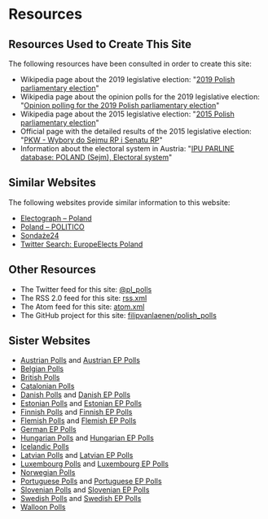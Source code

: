 # Resources

## Resources Used to Create This Site

The following resources have been consulted in order to create this site:

+ Wikipedia page about the 2019 legislative election: "[2019 Polish parliamentary election](https://en.wikipedia.org/wiki/2019_Polish_parliamentary_election)"
+ Wikipedia page about the opinion polls for the 2019 legislative election: "[Opinion polling for the 2019 Polish parliamentary election](https://en.wikipedia.org/wiki/Opinion_polling_for_the_2019_Polish_parliamentary_election)"
+ Wikipedia page about the 2015 legislative election: "[2015 Polish parliamentary election](https://en.wikipedia.org/wiki/2015_Polish_parliamentary_election)"
+ Official page with the detailed results of the 2015 legislative election: "[PKW - Wybory do Sejmu RP i Senatu RP](https://parlament2015.pkw.gov.pl/355_Wyniki_Sejm_XLS)"
+ Information about the electoral system in Austria: "[IPU PARLINE database: POLAND (Sejm), Electoral system](http://archive.ipu.org/parline/reports/2255_b.htm)"

## Similar Websites

The following websites provide similar information to this website:

+ [Electograph – Poland](http://www.electograph.com/search/label/Poland)
+ [Poland – POLITICO](https://www.politico.eu/2019-european-elections/poland/)
+ [Sondaże24](https://sondaze24.eu/)
+ [Twitter Search: EuropeElects Poland](https://twitter.com/search?f=tweets&vertical=default&q=europeelects%20poland&src=typd)

## Other Resources

+ The Twitter feed for this site: [@pl_polls](https://twitter.com/pl_polls)
+ The RSS 2.0 feed for this site: [rss.xml](rss.xml)
+ The Atom feed for this site: [atom.xml](atom.xml)
+ The GitHub project for this site: [filipvanlaenen/polish_polls](https://github.com/filipvanlaenen/polish_polls)

## Sister Websites

+ [Austrian Polls](https://filipvanlaenen.github.io/austrian_polls/) and [Austrian EP Polls](https://filipvanlaenen.github.io/austrian_ep_polls/)
+ [Belgian Polls](https://filipvanlaenen.github.io/belgian_polls/)
+ [British Polls](https://filipvanlaenen.github.io/british_polls/)
+ [Catalonian Polls](https://filipvanlaenen.github.io/catalonian_polls/)
+ [Danish Polls](https://filipvanlaenen.github.io/danish_polls/) and [Danish EP Polls](https://filipvanlaenen.github.io/danish_ep_polls/)
+ [Estonian Polls](https://filipvanlaenen.github.io/estonian_polls/) and [Estonian EP Polls](https://filipvanlaenen.github.io/estonian_ep_polls/)
+ [Finnish Polls](https://filipvanlaenen.github.io/finnish_polls/) and [Finnish EP Polls](https://filipvanlaenen.github.io/finnish_ep_polls/)
+ [Flemish Polls](https://filipvanlaenen.github.io/flemish_polls/) and [Flemish EP Polls](https://filipvanlaenen.github.io/flemish_ep_polls/)
+ [German EP Polls](https://filipvanlaenen.github.io/german_ep_polls/)
+ [Hungarian Polls](https://filipvanlaenen.github.io/hungarian_polls/) and [Hungarian EP Polls](https://filipvanlaenen.github.io/hungarian_ep_polls/)
+ [Icelandic Polls](https://filipvanlaenen.github.io/icelandic_polls/)
+ [Latvian Polls](https://filipvanlaenen.github.io/latvian_polls/) and [Latvian EP Polls](https://filipvanlaenen.github.io/latvian_ep_polls/)
+ [Luxembourg Polls](https://filipvanlaenen.github.io/luxembourg_polls/) and [Luxembourg EP Polls](https://filipvanlaenen.github.io/luxembourg_ep_polls/)
+ [Norwegian Polls](https://filipvanlaenen.github.io/norwegian_polls/)
+ [Portuguese Polls](https://filipvanlaenen.github.io/portuguese_polls/) and [Portuguese EP Polls](https://filipvanlaenen.github.io/portuguese_ep_polls/)
+ [Slovenian Polls](https://filipvanlaenen.github.io/slovenian_polls/) and [Slovenian EP Polls](https://filipvanlaenen.github.io/slovenian_ep_polls/)
+ [Swedish Polls](https://filipvanlaenen.github.io/swedish_polls/) and [Swedish EP Polls](https://filipvanlaenen.github.io/swedish_ep_polls/)
+ [Walloon Polls](https://filipvanlaenen.github.io/walloon_polls/)
